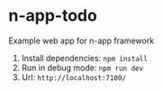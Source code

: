 # n-app-todo
Example web app for n-app framework


1. Install dependencies: `npm install`
2. Run in debug mode: `npm run dev`
3. Url: `http://localhost:7100/`